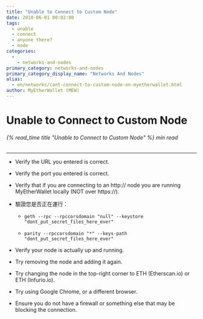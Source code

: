 ```yaml
---
title: "Unable to Connect to Custom Node"
date: 2018-06-01 00:02:00
tags:
  - unable
  - connect
  - anyone there?
  - node
categories:
  - 
    - networks-and-nodes
primary_category: networks-and-nodes
primary_category_display_name: "Networks And Nodes"
alias:
  - en/networks/cant-connect-to-custom-node-on-myetherwallet.html
author: MyEtherWallet (MEW)
---
```


# **Unable to Connect to Custom Node**

###### {% read_time title "Unable to Connect to Custom Node" %} min read

* * *

-   Verify the URL you entered is correct.

-   Verify the port you entered is correct.

-   Verify that if you are connecting to an http&#x3A;// node you are running MyEtherWallet locally (NOT over https&#x3A;//).

-   驗證您是否正在運行：

    -   `geth --rpc --rpccorsdomain "null" --keystore "dont_put_secret_files_here_ever"`

    -   `parity --rpccorsdomain "*" --keys-path "dont_put_secret_files_here_ever"`

-   Verify your node is actually up and running.

-   Try removing the node and adding it again.

-   Try changing the node in the top-right corner to ETH (Etherscan.io) or ETH (Infurio.io).

-   Try using Google Chrome, or a different browser.

-   Ensure you do not have a firewall or something else that may be blocking the connection.
